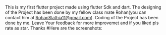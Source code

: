 This is my first flutter project made using flutter Sdk and dart.
The designing of the Project has been done by my fellow class mate Rohan(you can contact him at RohanSlathia11@gmail.com).
Coding of the Project has been done by me.
Leave Your feedback for more improvemet and if you liked pls rate as star. Thanks
#Here are the screenshots:


